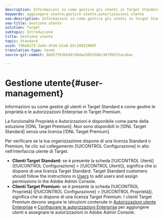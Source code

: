 ```yaml
---
description: Informazioni su come gestire gli utenti in Target Standard e come gestire le proprietà e le autorizzazioni Enterprise in Target Premium.
keywords: aggiungere utente;gestire utente;autorizzazioni utente
seo-description: Informazioni su come gestire gli utenti in Target Standard e come gestire le proprietà e le autorizzazioni Enterprise in Target Premium.
seo-title: Gestione utente
solution: Target
subtopic: Introduzione
title: Gestione utente
topic: Standard
uuid: 798a6273-2a6e-4fe6-b1a0-b5c28932969f
translation-type: tm+mt
source-git-commit: 8bd57fb3bb467d8dae50535b6c367995f2acabac

---
```



# Gestione utente{#user-management}

Informazioni su come gestire gli utenti in Target Standard e come gestire le proprietà e le autorizzazioni Enterprise in Target Premium.

La funzionalità Proprietà e Autorizzazioni è disponibile come parte della soluzione [!DNL Target Premium]. Non sono disponibili in [!DNL Target Standard] senza una licenza [!DNL Target Premium].

Per verificare se la tua organizzazione dispone di una licenza Standard o Premium, fai clic sul collegamento [!UICONTROL Configurazione] in alto nell’interfaccia utente di Target.

* **Clienti Target Standard:** se è presente la scheda [!UICONTROL Utenti] ([!UICONTROL Configurazione] &gt; [!UICONTROL Utenti]), significa che si dispone di una licenza Target Standard. Target Standard customers should follow the instructions in [Users](/help/administrating-target/c-user-management/c-user-management/user-management.md) to add users and assign permissions in the Adobe Admin Console.
* **Clienti Target Premium:** se è presente la scheda [!UICONTROL Proprietà] ([!UICONTROL Configurazione] &gt; [!UICONTROL Proprietà]), significa che si dispone di una licenza Target Premium. I clienti Target Premium devono seguire le istruzioni contenute in [Autorizzazioni utente Enterprise](../../administrating-target/c-user-management/property-channel/property-channel.md#concept_E396B16FA2024ADBA27BC056138F9838) e [Configurare le autorizzazioni Enterprise](../../administrating-target/c-user-management/property-channel/properties-overview.md#concept_22F2855DBF0D4754B9460F5D68749C71) per aggiungere utenti e assegnare le autorizzazioni in Adobe Admin Console.

